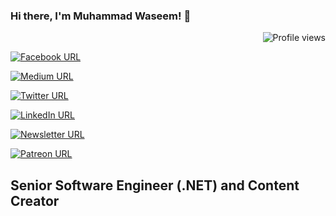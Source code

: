 ### Hi there, I'm Muhammad Waseem! 👋                                          

<div align="right">
  <img src="https://komarev.com/ghpvc/?username=mwaseemzakir" alt="Profile views" />
</div>


[![Facebook URL](https://img.shields.io/static/v1?color=blue&label=Facebook&logo=Facebook&logoColor=white&style=for-the-badge&message=Like)](https://web.facebook.com/IamMuhammadWaseemZakir)

[![Medium URL](https://img.shields.io/static/v1?color=blue&label=Medium&logo=Medium&logoColor=white&style=for-the-badge&message=Follow)](https://medium.com/@mwaseemzakir)

[![Twitter URL](https://img.shields.io/static/v1?color=blue&label=twitter&logo=twitter&logoColor=white&style=for-the-badge&message=Follow)](https://twitter.com/mwaseemzakir)

[![LinkedIn URL](https://img.shields.io/static/v1?color=blue&label=linkedin&logo=linkedin&logoColor=white&style=for-the-badge&message=Connect)](https://www.linkedin.com/in/mwaseemzakir)

[![Newsletter URL](https://img.shields.io/static/v1?color=blue&label=Newsletter&logo=Substack&logoColor=white&style=for-the-badge&message=Subscribe)](https://mwaseemzakir.substack.com/)

[![Patreon URL](https://img.shields.io/static/v1?color=blue&label=Patreon&logo=Patreon&logoColor=white&style=for-the-badge&message=Become-Patreon)](https://www.patreon.com/mwaseemzakir)



## Senior Software Engineer (.NET) and Content Creator


